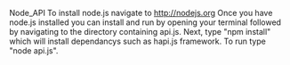 Node_API
To install node.js navigate to http://nodejs.org
Once you have node.js installed you can install and run by opening your terminal followed by navigating to the directory containing api.js. Next, type "npm install" which will install dependancys such as hapi.js framework. To run type "node api.js".